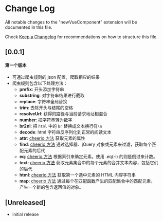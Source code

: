 # Change Log

All notable changes to the "newVueComponent" extension will be documented in this file.

Check [Keep a Changelog](http://keepachangelog.com/) for recommendations on how to structure this file.

## [0.0.1]

#### 第一个版本

- 可通过爬虫规则的 json 配置，爬取相应的结果
- 爬虫规则包含以下处理方法：
  - **prefix**: 开头添加字符串
  - **substring**: 对字符串结果进行截取
  - **replace**: 字符串全局替换
  - **trim**: 去除开头与结尾的空格
  - **resolveUrl**: 获得的路径与当前请求地址相混合
  - **number**: 把字符串转为数字
  - **br2nl**: 把 `html` 中的 `br` 替换成文本换行符`\n`
  - **decode**: html 字符串反序列化到正常的阅读文本
  - **attr**: [cheerio 方法](https://github.com/cheeriojs/cheerio/wiki/Chinese-README#attr-name-value--1) 获取元素的属性
  - **find**: [cheerio 方法](https://github.com/cheeriojs/cheerio/wiki/Chinese-README#findselector) 通过选择器、jQuery 对象或元素来过滤，获取每个匹配元素的后代
  - **eq**: [cheerio 方法](https://github.com/cheeriojs/cheerio/wiki/Chinese-README#eq-i-) 根据索引来确定元素。使用 .eq(-i) 的则是倒过来计数。
  - **text**: [cheerio 方法](https://github.com/cheeriojs/cheerio/wiki/Chinese-README#text-textstring-) 获取元素集合中的每个元素的合并文本内容，包括它们的后代
  - **html**: [cheerio 方法](https://github.com/cheeriojs/cheerio/wiki/Chinese-README#html-htmlstring-) 获取第一个选中元素的 HTML 内容字符串
  - **map**: [cheerio 方法](https://github.com/cheeriojs/cheerio/wiki/Chinese-README#map-functionindex-element--1) 通过每个在匹配函数产生的匹配集合中的匹配元素，产生一个新的包含返回值的对象。

## [Unreleased]

- Initial release
